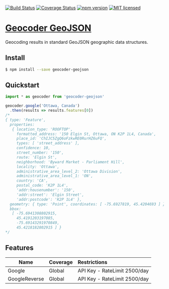 [![Build Status](https://travis-ci.org/DenisCarriere/geocoder-geojson.svg?branch=master)](https://travis-ci.org/DenisCarriere/geocoder-geojson)
[![Coverage Status](https://coveralls.io/repos/github/DenisCarriere/geocoder-geojson/badge.svg?branch=master)](https://coveralls.io/github/DenisCarriere/geocoder-geojson?branch=master)
[![npm version](https://badge.fury.io/js/geocoder-geojson.svg)](https://badge.fury.io/js/geocoder-geojson)
[![MIT licensed](https://img.shields.io/badge/license-MIT-blue.svg)](https://raw.githubusercontent.com/DenisCarriere/geocoder-geojson/master/LICENSE)

# [Geocoder GeoJSON](https://www.npmjs.com/package/geocoder-geojson)

Geocoding results in standard GeoJSON geographic data structures.

## Install

```bash
$ npm install --save geocoder-geojson
```

## Quickstart

```javascript
import * as geocoder from 'geocoder-geojson'

geocoder.google('Ottawa, Canada')
  .then(results => results.features[0])
/*
{ type: 'Feature',
  properties:
   { location_type: 'ROOFTOP',
     formatted_address: '150 Elgin St, Ottawa, ON K2P 1L4, Canada',
     place_id: 'ChIJC5ZgQ6oFzkwRE0RurHZ6uFQ',
     types: [ 'street_address' ],
     confidence: 10,
     street_number: '150',
     route: 'Elgin St',
     neighborhood: 'Byward Market - Parliament Hill',
     locality: 'Ottawa',
     administrative_area_level_2: 'Ottawa Division',
     administrative_area_level_1: 'ON',
     country: 'CA',
     postal_code: 'K2P 1L4',
     'addr:housenumber': '150',
     'addr:street': 'Elgin Street',
     'addr:postcode': 'K2P 1L4' },
  geometry: { type: 'Point', coordinates: [ -75.6927819, 45.4204693 ] },
  bbox:
   [ -75.6941308802915,
     45.4191203197085,
     -75.69143291970849,
     45.4218182802915 ] }
*/
```

## Features

| Name               | Coverage    | Restrictions                 |
|--------------------|:------------|:-----------------------------|
| Google             | Global      | API Key - RateLimit 2500/day |
| GoogleReverse      | Global      | API Key - RateLimit 2500/day |

